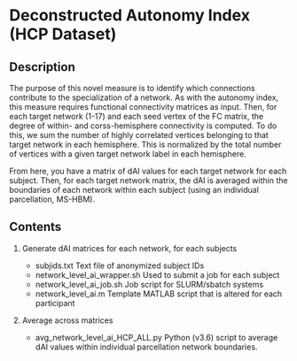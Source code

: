 # Deconstructed Autonomy Index (HCP Dataset)

## Description
The purpose of this novel measure is to identify which connections contribute to the specialization of a network. As with the autonomy index, this measure requires functional connectivity matrices as input. Then, for each target network (1-17) and each seed vertex of the FC matrix, the degree of within- and corss-hemisphere connectivity is computed. To do this, we sum the number of highly correlated vertices belonging to that target network in each hemisphere. This is normalized by the total number of vertices with a given target network label in each hemisphere. 

From here, you have a matrix of dAI values for each target network for each subject. Then, for each target network matrix, the dAI is averaged within the boundaries of each network within each subject (using an individual parcellation, MS-HBM). 

## Contents
1. Generate dAI matrices for each network, for each subjects
    * subjids.txt Text file of anonymized subject IDs
    * network_level_ai_wrapper.sh Used to submit a job for each subject
    * network_level_ai_job.sh Job script for SLURM/sbatch systems
    * network_level_ai.m Template MATLAB script that is altered for each participant

2. Average across matrices
    * avg_network_level_ai_HCP_ALL.py Python (v3.6) script to average dAI values within individual parcellation network boundaries.
